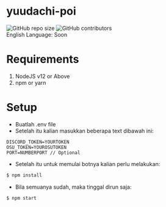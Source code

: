 # yuudachi-poi 
![GitHub repo size](https://img.shields.io/github/repo-size/jadlionhd/yuudachi-poi) ![GitHub contributors](https://img.shields.io/github/contributors/jadlionhd/yuudachi-poi)   
English Language: Soon

# Requirements
1. NodeJS v12 or Above
2. npm or yarn

# Setup
- Buatlah .env file
- Setelah itu kalian masukkan beberapa text dibawah ini:
```
DISCORD_TOKEN=YOURTOKEN
OSU_TOKEN=YOUROSUTOKEN
PORT=NUMBERPORT // Optional
```

- Setelah itu untuk memulai botnya kalian perlu melakukan:
```bash
$ npm install
```
- Bila semuanya sudah, maka tinggal dirun saja:
```bash
$ npm start
```
